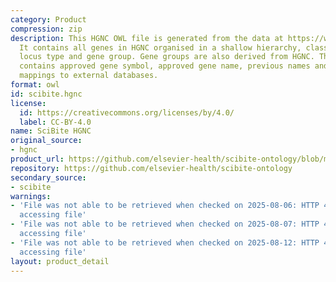 ```yaml
---
category: Product
compression: zip
description: This HGNC OWL file is generated from the data at https://www.genenames.org/.
  It contains all genes in HGNC organised in a shallow hierarchy, classified by their
  locus type and gene group. Gene groups are also derived from HGNC. The ontology
  contains approved gene symbol, approved gene name, previous names and symbols and
  mappings to external databases.
format: owl
id: scibite.hgnc
license:
  id: https://creativecommons.org/licenses/by/4.0/
  label: CC-BY-4.0
name: SciBite HGNC
original_source:
- hgnc
product_url: https://github.com/elsevier-health/scibite-ontology/blob/main/hgnc_2025_02_04.owl.zip
repository: https://github.com/elsevier-health/scibite-ontology
secondary_source:
- scibite
warnings:
- 'File was not able to be retrieved when checked on 2025-08-06: HTTP 404 error when
  accessing file'
- 'File was not able to be retrieved when checked on 2025-08-07: HTTP 404 error when
  accessing file'
- 'File was not able to be retrieved when checked on 2025-08-12: HTTP 404 error when
  accessing file'
layout: product_detail
---
```

